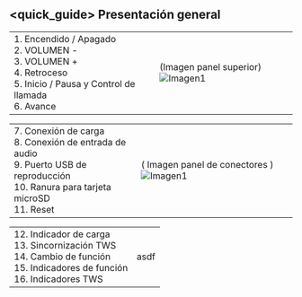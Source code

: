 ## <quick_guide> Presentación general

|  |  |
|:-------|:-------|
|1.	Encendido / Apagado <br>2. VOLUMEN -<br> 3. VOLUMEN +<br> 4.  Retroceso<br> 5. Inicio / Pausa y Control de llamada<br> 6.	Avance<br>  |(Imagen panel superior)![Imagen1](http://static.energysistem.com/images/manuals/44367/59ddd6987685a.jpg)|

|  |  |
|:-------|:-------|
|7.	Conexión de carga<br>8. Conexión de entrada de audio<br> 9. Puerto USB de reproducción<br> 10.  Ranura para tarjeta microSD<br> 11. Reset<br>  |( Imagen panel de conectores )![Imagen1](http://static.energysistem.com/images/manuals/42631/57f68529e6bdc.jpg)|

|  |  |
|:-------|:-------|
|12.	Indicador de carga<br>13. Sincornización TWS<br> 14. Cambio de función<br> 15.  Indicadores de función<br> 16. Indicadores TWS<br>| asdf| 

